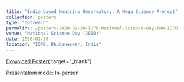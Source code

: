 ```yaml
---
title: "India-based Neutrino Observatory: A Mega Science Project"
collection: posters
type: "Outreach"
permalink: /posters/2020-02-28-IOPB-National-Science-Day-INO-IOPB
venue: "National Science Day (2020)"
date: 2020-02-28
location: "IOPB, Bhubaneswar, India"
---
```


[Download Poster](http://anilak41.github.io/files/posters/2020/National_Science_Day_IOPB_INO.pdf){:target="_blank"}

Presentation mode: In-person
